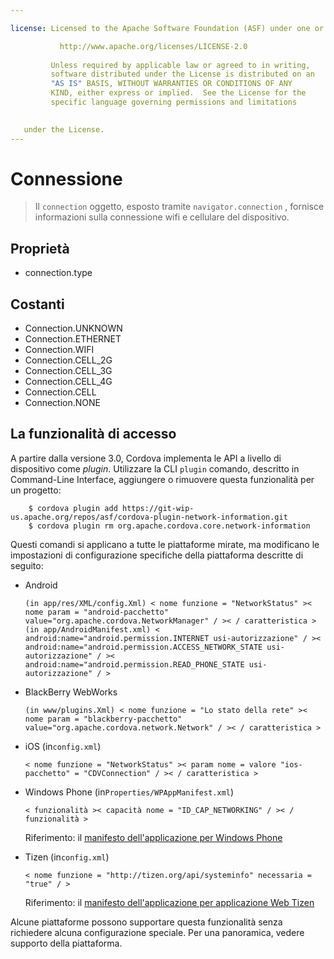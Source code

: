 ```yaml
---

license: Licensed to the Apache Software Foundation (ASF) under one or more contributor license agreements. See the NOTICE file distributed with this work for additional information regarding copyright ownership. The ASF licenses this file to you under the Apache License, Version 2.0 (the "License"); you may not use this file except in compliance with the License. You may obtain a copy of the License at

           http://www.apache.org/licenses/LICENSE-2.0
    
         Unless required by applicable law or agreed to in writing,
         software distributed under the License is distributed on an
         "AS IS" BASIS, WITHOUT WARRANTIES OR CONDITIONS OF ANY
         KIND, either express or implied.  See the License for the
         specific language governing permissions and limitations
    

   under the License.
---
```


# Connessione

> Il `connection` oggetto, esposto tramite `navigator.connection` , fornisce informazioni sulla connessione wifi e cellulare del dispositivo.

## Proprietà

*   connection.type

## Costanti

*   Connection.UNKNOWN
*   Connection.ETHERNET
*   Connection.WIFI
*   Connection.CELL_2G
*   Connection.CELL_3G
*   Connection.CELL_4G
*   Connection.CELL
*   Connection.NONE

## La funzionalità di accesso

A partire dalla versione 3.0, Cordova implementa le API a livello di dispositivo come *plugin*. Utilizzare la CLI `plugin` comando, descritto in Command-Line Interface, aggiungere o rimuovere questa funzionalità per un progetto:

        $ cordova plugin add https://git-wip-us.apache.org/repos/asf/cordova-plugin-network-information.git
        $ cordova plugin rm org.apache.cordova.core.network-information
    

Questi comandi si applicano a tutte le piattaforme mirate, ma modificano le impostazioni di configurazione specifiche della piattaforma descritte di seguito:

*   Android
    
        (in app/res/XML/config.Xml) < nome funzione = "NetworkStatus" >< nome param = "android-pacchetto" value="org.apache.cordova.NetworkManager" / >< / caratteristica > (in app/AndroidManifest.xml) < android:name="android.permission.INTERNET usi-autorizzazione" / >< android:name="android.permission.ACCESS_NETWORK_STATE usi-autorizzazione" / >< android:name="android.permission.READ_PHONE_STATE usi-autorizzazione" / >
        

*   BlackBerry WebWorks
    
        (in www/plugins.Xml) < nome funzione = "Lo stato della rete" >< nome param = "blackberry-pacchetto" value="org.apache.cordova.network.Network" / >< / caratteristica >
        

*   iOS (in`config.xml`)
    
        < nome funzione = "NetworkStatus" >< param nome = valore "ios-pacchetto" = "CDVConnection" / >< / caratteristica >
        

*   Windows Phone (in`Properties/WPAppManifest.xml`)
    
        < funzionalità >< capacità nome = "ID_CAP_NETWORKING" / >< / funzionalità >
        
    
    Riferimento: il [manifesto dell'applicazione per Windows Phone][1]

*   Tizen (in`config.xml`)
    
        < nome funzione = "http://tizen.org/api/systeminfo" necessaria = "true" / >
        
    
    Riferimento: il [manifesto dell'applicazione per applicazione Web Tizen][2]

 [1]: http://msdn.microsoft.com/en-us/library/ff769509%28v=vs.92%29.aspx
 [2]: https://developer.tizen.org/help/topic/org.tizen.help.gs/Creating%20a%20Project.html?path=0_1_1_3#8814682_CreatingaProject-EditingconfigxmlFeatures

Alcune piattaforme possono supportare questa funzionalità senza richiedere alcuna configurazione speciale. Per una panoramica, vedere supporto della piattaforma.
